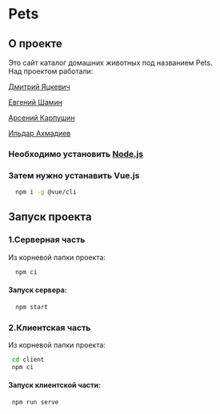 # Pets
## О проекте
Это сайт каталог домашних животных под названием Pets.\
Над проектом работали:

[Дмитрий Яцкевич](https://github.com/skipah7)

[Евгений Шамин](https://github.com/vant110)

[Арсений Карпушин](https://github.com/Daetojoska)

[Ильдар Ахмадиев](https://github.com/Sadomist)
### Необходимо установить [Node.js](https://nodejs.org/en/download/)
### Затем нужно устанавить Vue.js
```bash
  npm i -g @vue/cli
```
## Запуск проекта
### 1.Серверная часть
Из корневой папки проекта:
```bash
  npm ci
```
#### Запуск сервера:
```bash
  npm start
```
### 2.Клиентская часть
 Из корневой папки проекта:
 ```bash
  cd client 
  npm ci
 ```
#### Запуск клиентской части: 
 ```bash
  npm run serve
 ```
